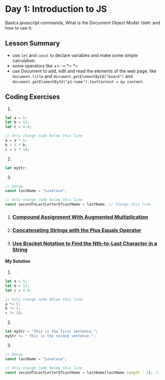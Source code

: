 # Day 1: Introduction to JS

Basics javascript commands, What is the Document Object Model `(DOM)` and how to use it.

## Lesson Summary

- use `let` and `const` to declare variables and make some simple calculation.
- some operators like += -= *= *=
- use Document to add, edit and read the elements of the web page, like `document.title` and `document.getElementById("board")` and `document.getElementById("p1-name").textContent = my content`.

## Coding Exercises

1.

```javascript
let a = 5;
let b = 12;
let c = 4.6;

// Only change code below this line
a = a * 5;
b = 3 * b;
c = c * 10;
```

2.

```javascript
let myStr;
```

3.

```javascript
// Setup
const lastName = "Lovelace";

// Only change code below this line
const secondToLastLetterOfLastName = lastName; // Change this line
```

1. ### [Compound Assignment With Augmented Multiplication](https://www.freecodecamp.org/learn/javascript-algorithms-and-data-structures/basic-javascript/compound-assignment-with-augmented-multiplication)
2. ### [Concatenating Strings with the Plus Equals Operator](https://www.freecodecamp.org/learn/javascript-algorithms-and-data-structures/basic-javascript/concatenating-strings-with-the-plus-equals-operator)
3. ### [Use Bracket Notation to Find the Nth-to-Last Character in a String](https://www.freecodecamp.org/learn/javascript-algorithms-and-data-structures/basic-javascript/use-bracket-notation-to-find-the-nth-to-last-character-in-a-string)

#### My Solution

1.

```javascript
let a = 5;
let b = 12;
let c = 4.6;

// Only change code below this line
a *= 5;
b *= 3;
c *= 10;
```

2.

```javascript
let myStr = "This is the first sentence.";
myStr += " This is the second sentence.";
```

3.

```javascript
// Setup
const lastName = "Lovelace";

// Only change code below this line
const secondToLastLetterOfLastName = lastName[lastName.length - 2]; // Change this line
```

